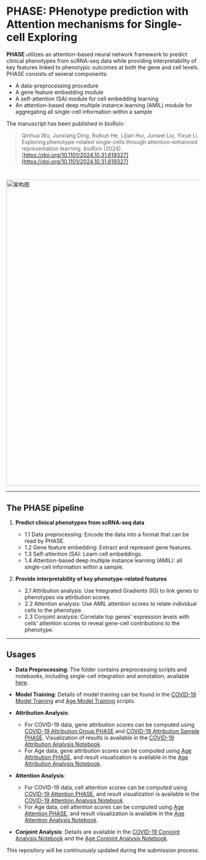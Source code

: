 # PHASE: PHenotype prediction with Attention mechanisms for Single-cell Exploring

**PHASE** utilizes an attention-based neural network framework to predict clinical phenotypes from scRNA-seq data while providing interpretability of key features linked to phenotypic outcomes at both the gene and cell levels. PHASE consists of several components:
- A data-preprocessing procedure
- A gene feature embedding module
- A self-attention (SA) module for cell embedding learning
- An attention-based deep multiple instance learning (AMIL) module for aggregating all single-cell information within a sample


The manuscript has been published in bioRxiv:
> Qinhua Wu, Junxiang Ding, Ruikun He, Lijian Hui, Junwei Liu, Yixue Li. Exploring phenotype-related single-cells through attention-enhanced representation learning. *bioRxiv* (2024). [https://doi.org/10.1101/2024.10.31.619327](https://doi.org/10.1101/2024.10.31.619327)

# 

<img src="https://github.com/wuqinhua/PHASE/blob/main/The%20framework%20of%20PHASE.png" alt="架构图" width="800"/>

***

## The PHASE pipeline

1. **Predict clinical phenotypes from scRNA-seq data**
   - 1.1 Data preprocessing: Encode the data into a format that can be read by PHASE.
   - 1.2 Gene feature embedding: Extract and represent gene features.
   - 1.3 Self-attention (SA): Learn cell embeddings.
   - 1.4 Attention-based deep multiple instance learning (AMIL): all single-cell information within a sample.
   
2. **Provide interpretability of key phenotype-related features**
   - 2.1 Attribution analysis: Use Integrated Gradients (IG) to link genes to phenotypes via attribution scores.
   - 2.2 Attention analysis: Use AMIL attention scores to relate individual cells to the phenotype.
   - 2.3 Conjoint analysis: Correlate top genes' expression levels with cells' attention scores to reveal gene-cell contributions to the phenotype.
     
***

## Usages

- **Data Preprocessing**: The folder contains preprocessing scripts and notebooks, including single-cell integration and annotation, available [here](https://github.com/wuqinhua/PHASE/tree/main/data_preprocessing).

- **Model Training**: Details of model training can be found in the [COVID-19 Model Training](https://github.com/wuqinhua/PHASE/blob/main/COVID19/2_Model/2.1.2_Model_Training.py) and [Age Model Training](https://github.com/wuqinhua/PHASE/blob/main/Age/2_Model/2.3_Model_training.py) scripts.

- **Attribution Analysis**: 
  - For COVID-19 data, gene attribution scores can be computed using [COVID-19 Attribution Group PHASE](https://github.com/wuqinhua/PHASE/blob/main/COVID19/2_Model/2.2.1_attribution_group_PHASE.py) and [COVID-19 Attribution Sample PHASE](https://github.com/wuqinhua/PHASE/blob/main/COVID19/2_Model/2.2.2_attribution_sample_PHASE.py). Visualization of results is available in the [COVID-19 Attribution Analysis Notebook](https://github.com/wuqinhua/PHASE/blob/main/COVID19/3_Analysis/3.1_Attribution_analysis.ipynb).
  - For Age data, gene attribution scores can be computed using [Age Attribution PHASE](https://github.com/wuqinhua/PHASE/blob/main/Age/2_Model/2.4_Attribution_PHASE.py), and result visualization is available in the [Age Attribution Analysis Notebook](https://github.com/wuqinhua/PHASE/blob/main/Age/3_Analysis/3.2_Attention_analysis.ipynb).

- **Attention Analysis**: 
  - For COVID-19 data, cell attention scores can be computed using [COVID-19 Attention PHASE](https://github.com/wuqinhua/PHASE/blob/main/COVID19/2_Model/2.3_attention_cell_PHASE.py), and result visualization is available in the [COVID-19 Attention Analysis Notebook](https://github.com/wuqinhua/PHASE/blob/main/COVID19/3_Analysis/3.2_Attention_analysis.ipynb).
  - For Age data, cell attention scores can be computed using [Age Attention PHASE](https://github.com/wuqinhua/PHASE/blob/main/Age/2_Model/2.5_Attention_PHASE.py), and result visualization is available in the [Age Attention Analysis Notebook](https://github.com/wuqinhua/PHASE/blob/main/Age/3_Analysis/3.2_Attention_analysis.ipynb).

- **Conjoint Analysis**: Details are available in the [COVID-19 Conjoint Analysis Notebook](https://github.com/wuqinhua/PHASE/blob/main/COVID19/3_Analysis/3.3_Conjoint_analysis.ipynb) and the [Age Conjoint Analysis Notebook](https://github.com/wuqinhua/PHASE/blob/main/Age/3_Analysis/3.3_Conjoint_analysis.ipynb).





This repository will be continuously updated during the submission process.
